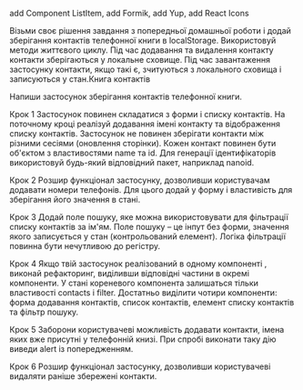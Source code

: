 add Component ListItem, add Formik, add Yup, add React Icons

Візьми своє рішення завдання з попередньої домашньої роботи і додай зберігання
контактів телефонної книги в localStorage. Використовуй методи життєвого циклу.
Під час додавання та видалення контакту контакти зберігаються у локальне
сховище. Під час завантаження застосунку контакти, якщо такі є, зчитуються з
локального сховища і записуються у стан.Книга контактів

Напиши застосунок зберігання контактів телефонної книги.

Крок 1 Застосунок повинен складатися з форми і списку контактів. На поточному
кроці реалізуй додавання імені контакту та відображення списку контактів.
Застосунок не повинен зберігати контакти між різними сесіями (оновлення
сторінки). Кожен контакт повинен бути об'єктом з властивостями name та id. Для
генерації ідентифікаторів використовуй будь-який відповідний пакет, наприклад
nanoid.

Крок 2 Розшир функціонал застосунку, дозволивши користувачам додавати номери
телефонів. Для цього додай у форму і властивість для зберігання його значення в
стані.

Крок 3 Додай поле пошуку, яке можна використовувати для фільтрації списку
контактів за ім'ям. Поле пошуку – це інпут без форми, значення якого записується
у стан (контрольований елемент). Логіка фільтрації повинна бути нечутливою до
регістру.

Крок 4 Якщо твій застосунок реалізований в одному компоненті , виконай
рефакторинг, виділивши відповідні частини в окремі компоненти. У стані
кореневого компонента залишаться тільки властивості contacts і filter. Достатньо
виділити чотири компоненти: форма додавання контактів, список контактів, елемент
списку контактів та фільтр пошуку.

Крок 5 Заборони користувачеві можливість додавати контакти, імена яких вже
присутні у телефонній книзі. При спробі виконати таку дію виведи alert із
попередженням.

Крок 6 Розшир функціонал застосунку, дозволивши користувачеві видаляти раніше
збережені контакти.
